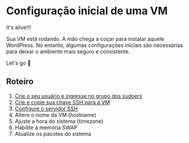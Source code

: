 # Configuração inicial de uma VM

It's alive!!!

Sua VM está rodando. A mão chega a coçar para instalar aquele WordPress. No entanto, algumas configurações iniciais são necessárias para deixar o ambiente mais seguro e consistente. 

Let's go 🏃

## Roteiro

1. [Crie o seu usuário e ingresse no grupo dos sudoers](https://github.com/francoisjun/how-to/blob/main/linux/criar_usuario.md)
2. [Crie e copie sua chave SSH para a VM](https://github.com/francoisjun/how-to/blob/main/linux/criar_chave_ssh.md)
3. [Configure o servidor SSH](https://github.com/francoisjun/how-to/blob/main/linux/configurar_ssh.md)
4. Altere o nome da VM (hostname)
5. Ajuste a hora do sistema (timezone)
6. Habilite a memória SWAP
7. Atualize os pacotes do sistema
